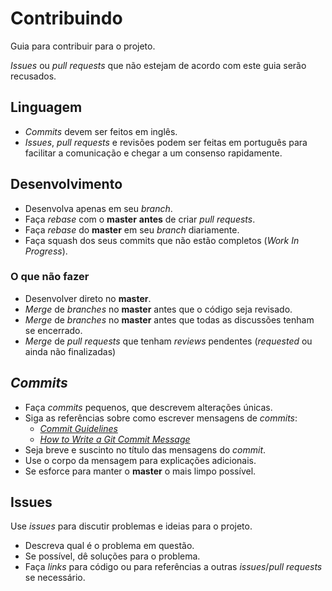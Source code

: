 # Contribuindo

Guia para contribuir para o projeto.

_Issues_ ou _pull requests_ que não estejam de acordo com este guia serão recusados.

## Linguagem

- _Commits_ devem ser feitos em inglês.
- _Issues_, _pull requests_ e revisões podem ser feitas em português para facilitar a comunicação e chegar a um consenso rapidamente.

## Desenvolvimento

- Desenvolva apenas em seu _branch_.
- Faça _rebase_ com o **master** **antes** de criar _pull requests_.
- Faça _rebase_ do **master** em seu _branch_ diariamente.
- Faça squash dos seus commits que não estão completos (_Work In Progress_).

### O que **não** fazer
- Desenvolver direto no **master**.
- _Merge_ de _branches_ no **master** antes que o código seja revisado.
- _Merge_ de _branches_ no **master** antes que todas as discussões tenham se encerrado.
- _Merge_ de _pull requests_ que tenham _reviews_ pendentes (_requested_ ou ainda não finalizadas)

## _Commits_

- Faça _commits_ pequenos, que descrevem alterações únicas.
- Siga as referências sobre como escrever mensagens de _commits_:
    - [_Commit Guidelines_](https://git-scm.com/book/en/v2/Distributed-Git-Contributing-to-a-Project#_commit_guidelines)
    - [_How to Write a Git Commit Message_](https://chris.beams.io/posts/git-commit/)
- Seja breve e suscinto no título das mensagens do _commit_.
- Use o corpo da mensagem para explicações adicionais.
- Se esforce para manter o **master** o mais limpo possível.

## Issues

Use _issues_ para discutir problemas e ideias para o projeto. 

- Descreva qual é o problema em questão.
- Se possível, dê soluções para o problema.
- Faça _links_ para código ou para referências a outras _issues_/_pull requests_ se necessário.